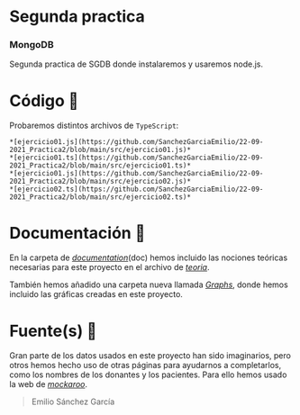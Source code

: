 # Segunda practica
### MongoDB

Segunda practica de SGDB donde instalaremos y usaremos node.js.

# Código 🔎

Probaremos distintos archivos de `TypeScript`:
```
*[ejercicio01.js](https://github.com/SanchezGarciaEmilio/22-09-2021_Practica2/blob/main/src/ejercicio01.js)*
*[ejercicio01.ts](https://github.com/SanchezGarciaEmilio/22-09-2021_Practica2/blob/main/src/ejercicio01.ts)*
*[ejercicio01.js](https://github.com/SanchezGarciaEmilio/22-09-2021_Practica2/blob/main/src/ejercicio02.js)*
*[ejercicio02.ts](https://github.com/SanchezGarciaEmilio/22-09-2021_Practica2/blob/main/src/ejercicio02.ts)*
```




# Documentación 📝

En la carpeta de *[documentation](https://github.com/SanchezGarciaEmilio/2021-03-08_proyecto/tree/main/doc)*(doc) hemos incluido las nociones teóricas necesarias para este proyecto en el archivo de *[teoria](https://github.com/SanchezGarciaEmilio/2021-03-08_proyecto/blob/main/doc/Teoria.pdf)*.

También hemos añadido una carpeta nueva llamada *[Graphs](https://github.com/SanchezGarciaEmilio/2021-03-08_proyecto/tree/main/doc/Graphs)*, donde hemos incluido las gráficas creadas en este proyecto.



# Fuente(s) 💾

Gran parte de los datos usados en este proyecto han sido imaginarios, pero otros hemos hecho uso de otras páginas para ayudarnos a completarlos, como los nombres de los donantes y los pacientes. Para ello hemos usado la web de *[mockaroo](https://mockaroo.com)*.



> Emilio Sánchez García
